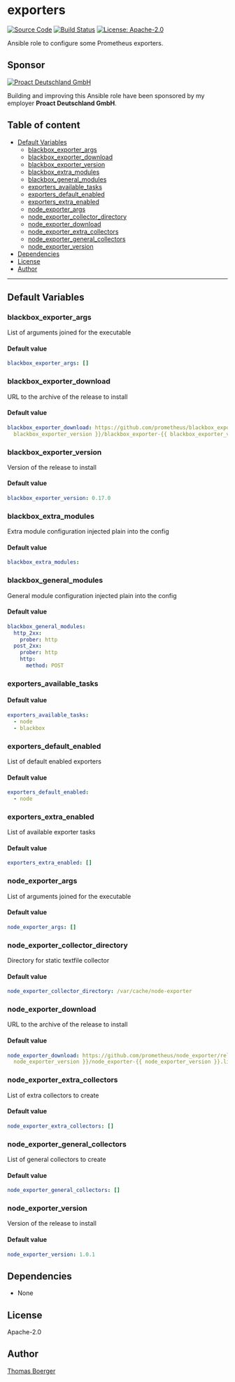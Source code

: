 # exporters

[![Source Code](https://img.shields.io/badge/github-source%20code-blue?logo=github&logoColor=white)](https://github.com/rolehippie/exporters) [![Build Status](https://img.shields.io/drone/build/rolehippie/exporters/master?logo=drone)](https://cloud.drone.io/rolehippie/exporters) [![License: Apache-2.0](https://img.shields.io/github/license/rolehippie/exporters)](https://github.com/rolehippie/exporters/blob/master/LICENSE) 

Ansible role to configure some Prometheus exporters. 

## Sponsor 

[![Proact Deutschland GmbH](https://proact.eu/wp-content/uploads/2020/03/proact-logo.png)](https://proact.eu) 

Building and improving this Ansible role have been sponsored by my employer **Proact Deutschland GmbH**.

## Table of content

* [Default Variables](#default-variables)
  * [blackbox_exporter_args](#blackbox_exporter_args)
  * [blackbox_exporter_download](#blackbox_exporter_download)
  * [blackbox_exporter_version](#blackbox_exporter_version)
  * [blackbox_extra_modules](#blackbox_extra_modules)
  * [blackbox_general_modules](#blackbox_general_modules)
  * [exporters_available_tasks](#exporters_available_tasks)
  * [exporters_default_enabled](#exporters_default_enabled)
  * [exporters_extra_enabled](#exporters_extra_enabled)
  * [node_exporter_args](#node_exporter_args)
  * [node_exporter_collector_directory](#node_exporter_collector_directory)
  * [node_exporter_download](#node_exporter_download)
  * [node_exporter_extra_collectors](#node_exporter_extra_collectors)
  * [node_exporter_general_collectors](#node_exporter_general_collectors)
  * [node_exporter_version](#node_exporter_version)
* [Dependencies](#dependencies)
* [License](#license)
* [Author](#author)

---

## Default Variables

### blackbox_exporter_args

List of arguments joined for the executable

#### Default value

```YAML
blackbox_exporter_args: []
```

### blackbox_exporter_download

URL to the archive of the release to install

#### Default value

```YAML
blackbox_exporter_download: https://github.com/prometheus/blackbox_exporter/releases/download/v{{
  blackbox_exporter_version }}/blackbox_exporter-{{ blackbox_exporter_version }}.linux-amd64.tar.gz
```

### blackbox_exporter_version

Version of the release to install

#### Default value

```YAML
blackbox_exporter_version: 0.17.0
```

### blackbox_extra_modules

Extra module configuration injected plain into the config

#### Default value

```YAML
blackbox_extra_modules:
```

### blackbox_general_modules

General module configuration injected plain into the config

#### Default value

```YAML
blackbox_general_modules:
  http_2xx:
    prober: http
  post_2xx:
    prober: http
    http:
      method: POST
```

### exporters_available_tasks

#### Default value

```YAML
exporters_available_tasks:
  - node
  - blackbox
```

### exporters_default_enabled

List of default enabled exporters

#### Default value

```YAML
exporters_default_enabled:
  - node
```

### exporters_extra_enabled

List of available exporter tasks

#### Default value

```YAML
exporters_extra_enabled: []
```

### node_exporter_args

List of arguments joined for the executable

#### Default value

```YAML
node_exporter_args: []
```

### node_exporter_collector_directory

Directory for static textfile collector

#### Default value

```YAML
node_exporter_collector_directory: /var/cache/node-exporter
```

### node_exporter_download

URL to the archive of the release to install

#### Default value

```YAML
node_exporter_download: https://github.com/prometheus/node_exporter/releases/download/v{{
  node_exporter_version }}/node_exporter-{{ node_exporter_version }}.linux-amd64.tar.gz
```

### node_exporter_extra_collectors

List of extra collectors to create

#### Default value

```YAML
node_exporter_extra_collectors: []
```

### node_exporter_general_collectors

List of general collectors to create

#### Default value

```YAML
node_exporter_general_collectors: []
```

### node_exporter_version

Version of the release to install

#### Default value

```YAML
node_exporter_version: 1.0.1
```

## Dependencies

* None

## License

Apache-2.0

## Author

[Thomas Boerger](https://github.com/tboerger)
